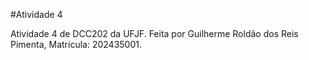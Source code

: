 #Atividade 4

Atividade 4 de DCC202 da UFJF. Feita por Guilherme Roldão dos Reis Pimenta, Matrícula: 202435001.

